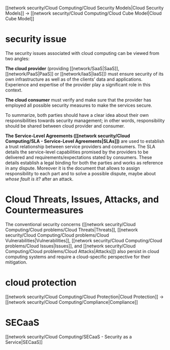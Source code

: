 
[[network security/Cloud Computing/Cloud Security Models|Cloud Security Models]] -> [[network security/Cloud Computing/Cloud Cube Model|Cloud Cube Model]]



# security issue

The security issues associated with cloud computing can be viewed from two angles:

**The cloud provider** (providing [[network/SaaS|SaaS]], [[network/PaaS|PaaS]] or [[network/IaaS|IaaS]]) must ensure security of its own infrastructure as well as of the clients’ data and applications. Experience and expertise of the provider play a significant role in this context.

**The cloud consumer** must verify and make sure that the provider has employed all possible security measures to make the services secure.

To summarize, both parties should have a clear idea about their own responsibilities towards security management; in other words, responsibility should be shared between cloud provider and consumer.

**The Service-Level Agreements ([[network security/Cloud Computing/SLA - Service-Level Agreements|SLAs]])** are used to establish a trust relationship between service providers and consumers. The SLA details the service-level capabilities promised by the providers to be delivered and requirements/expectations stated by consumers. These details establish a legal binding for both the parties and works as reference in any dispute. Moreover it is the document that allows to assign responsibility to each part and to solve a possible dispute, maybe about *whose fault is it?* after an attack.


# Cloud Threats, Issues, Attacks, and Countermeasures

The conventional security concerns ([[network security/Cloud Computing/Cloud problems/Cloud Threats|Threats]], [[network security/Cloud Computing/Cloud problems/Cloud Vulnerabilities|Vulnerabilities]], [[network security/Cloud Computing/Cloud problems/Cloud Issues|Issues]], and [[network security/Cloud Computing/Cloud problems/Cloud Attacks|Attacks]]) also persist in cloud computing systems and require a cloud-specific perspective for their mitigation.


# cloud  protection

[[network security/Cloud Computing/Cloud Protection|Cloud Protection]] -> [[network security/Cloud Computing/Compliance|Compliance]]


# SECaaS
[[network security/Cloud Computing/SECaaS - Security as a Service|SECaaS]]

